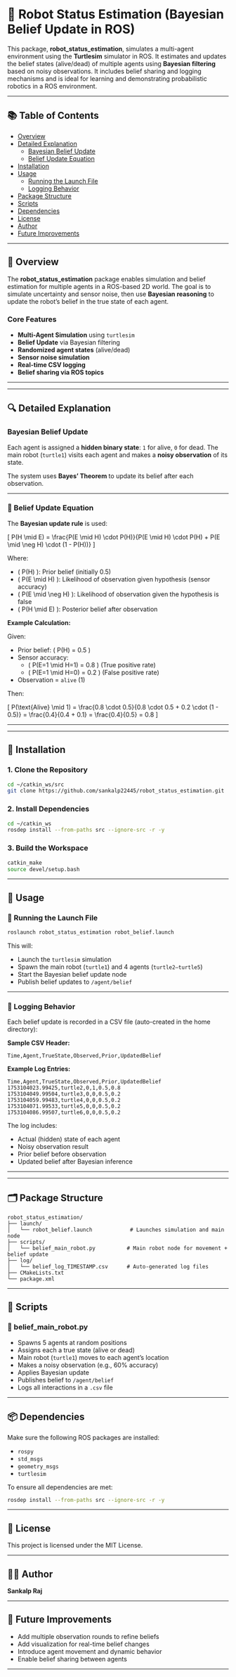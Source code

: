 # 🤖 Robot Status Estimation (Bayesian Belief Update in ROS)

This package, **robot_status_estimation**, simulates a multi-agent environment using the **Turtlesim** simulator in ROS. It estimates and updates the belief states (alive/dead) of multiple agents using **Bayesian filtering** based on noisy observations. It includes belief sharing and logging mechanisms and is ideal for learning and demonstrating probabilistic robotics in a ROS environment.

---

## 📚 Table of Contents

- [Overview](#-overview)
- [Detailed Explanation](#-detailed-explanation)
  - [Bayesian Belief Update](#bayesian-belief-update)
  - [Belief Update Equation](#belief-update-equation)
- [Installation](#-installation)
- [Usage](#-usage)
  - [Running the Launch File](#running-the-launch-file)
  - [Logging Behavior](#logging-behavior)
- [Package Structure](#-package-structure)
- [Scripts](#-scripts)
- [Dependencies](#-dependencies)
- [License](#-license)
- [Author](#-author)
- [Future Improvements](#-future-improvements)

---

## 🧠 Overview

The **robot_status_estimation** package enables simulation and belief estimation for multiple agents in a ROS-based 2D world. The goal is to simulate uncertainty and sensor noise, then use **Bayesian reasoning** to update the robot’s belief in the true state of each agent.

### Core Features

- **Multi-Agent Simulation** using `turtlesim`
- **Belief Update** via Bayesian filtering
- **Randomized agent states** (alive/dead)
- **Sensor noise simulation**
- **Real-time CSV logging**
- **Belief sharing via ROS topics**

---

---

## 🔍 Detailed Explanation

### Bayesian Belief Update

Each agent is assigned a **hidden binary state**: `1` for alive, `0` for dead. The main robot (`turtle1`) visits each agent and makes a **noisy observation** of its state.

The system uses **Bayes’ Theorem** to update its belief after each observation.

---

### 🔣 Belief Update Equation

The **Bayesian update rule** is used:

\[
P(H \mid E) = \frac{P(E \mid H) \cdot P(H)}{P(E \mid H) \cdot P(H) + P(E \mid \neg H) \cdot (1 - P(H))}
\]

Where:

- \( P(H) \): Prior belief (initially 0.5)  
- \( P(E \mid H) \): Likelihood of observation given hypothesis (sensor accuracy)  
- \( P(E \mid \neg H) \): Likelihood of observation given the hypothesis is false  
- \( P(H \mid E) \): Posterior belief after observation  

**Example Calculation:**

Given:

- Prior belief: \( P(H) = 0.5 \)  
- Sensor accuracy:  
  - \( P(E=1 \mid H=1) = 0.8 \) (True positive rate)  
  - \( P(E=1 \mid H=0) = 0.2 \) (False positive rate)  
- Observation = `alive` (1)

Then:

\[
P(\text{Alive} \mid 1) = \frac{0.8 \cdot 0.5}{0.8 \cdot 0.5 + 0.2 \cdot (1 - 0.5)} = \frac{0.4}{0.4 + 0.1} = \frac{0.4}{0.5} = 0.8
\]

---

---

## 🔧 Installation

### 1. Clone the Repository

```bash
cd ~/catkin_ws/src
git clone https://github.com/sankalp22445/robot_status_estimation.git
```

### 2. Install Dependencies

```bash
cd ~/catkin_ws
rosdep install --from-paths src --ignore-src -r -y
```

### 3. Build the Workspace

```bash
catkin_make
source devel/setup.bash
```

---

## 🚀 Usage

### 🔁 Running the Launch File

```bash
roslaunch robot_status_estimation robot_belief.launch
```

This will:

- Launch the `turtlesim` simulation
- Spawn the main robot (`turtle1`) and 4 agents (`turtle2–turtle5`)
- Start the Bayesian belief update node
- Publish belief updates to `/agent/belief`

---

### 📝 Logging Behavior

Each belief update is recorded in a CSV file (auto-created in the home directory):

**Sample CSV Header:**

```csv
Time,Agent,TrueState,Observed,Prior,UpdatedBelief
```

**Example Log Entries:**

```csv
Time,Agent,TrueState,Observed,Prior,UpdatedBelief
1753104023.99425,turtle2,0,1,0.5,0.8
1753104049.99504,turtle3,0,0,0.5,0.2
1753104059.99483,turtle4,0,0,0.5,0.2
1753104071.99533,turtle5,0,0,0.5,0.2
1753104086.99507,turtle6,0,0,0.5,0.2
```

The log includes:

- Actual (hidden) state of each agent  
- Noisy observation result  
- Prior belief before observation  
- Updated belief after Bayesian inference

---

---

## 🗂 Package Structure

```
robot_status_estimation/
├── launch/
│   └── robot_belief.launch            # Launches simulation and main node
├── scripts/
│   └── belief_main_robot.py          # Main robot node for movement + belief update
├── log/
│   └── belief_log_TIMESTAMP.csv      # Auto-generated log files
├── CMakeLists.txt
└── package.xml
```

---

## 🧾 Scripts

### 🔹 belief_main_robot.py

- Spawns 5 agents at random positions
- Assigns each a true state (alive or dead)
- Main robot (`turtle1`) moves to each agent’s location
- Makes a noisy observation (e.g., 60% accuracy)
- Applies Bayesian update
- Publishes belief to `/agent/belief`
- Logs all interactions in a `.csv` file

---

## 📦 Dependencies

Make sure the following ROS packages are installed:

- `rospy`
- `std_msgs`
- `geometry_msgs`
- `turtlesim`

To ensure all dependencies are met:

```bash
rosdep install --from-paths src --ignore-src -r -y
```

---

## 🪪 License

This project is licensed under the MIT License.

---

## 👨‍💻 Author

**Sankalp Raj**  

---

## 🧭 Future Improvements

- Add multiple observation rounds to refine beliefs
- Add visualization for real-time belief changes
- Introduce agent movement and dynamic behavior
- Enable belief sharing between agents

---
